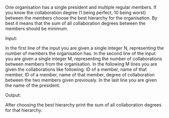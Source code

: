 One organisation has a single president and multiple regular members. If you know the collaboration degree (1 being perfect, 10 being worst) between the members choose the best hierarchy for the organisation. By best it means that the sum of all collaboration degrees between the members should be minimum.

Input:

In the first line of the input you are given a single integer N, representing the number of members the organisation has. In the second line of the input you are given a single integer M, representing the number of collaborations between members from the organisation. In the following M lines you are given the collaborations like following: ID of a member, name of that member, ID of a member, name of that member, degree of collaboration between the two members given previously. In the last line you are given the name of the president.

Output:

After choosing the best hierarchy print the sum of all collaboration degrees for that hierarchy.
